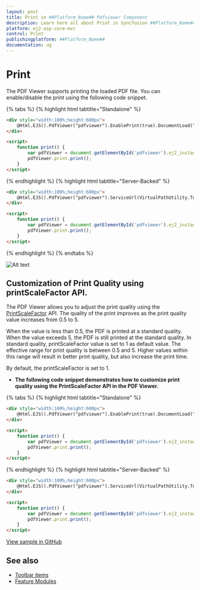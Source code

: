 ```yaml
---
layout: post
title: Print in ##Platform_Name## Pdfviewer Component
description: Learn here all about Print in Syncfusion ##Platform_Name## Pdfviewer component of Syncfusion Essential JS 2 and more.
platform: ej2-asp-core-mvc
control: Print
publishingplatform: ##Platform_Name##
documentation: ug
---
```


# Print

The PDF Viewer supports printing the loaded PDF file. You can enable/disable the print using the following code snippet.

{% tabs %}
{% highlight html tabtitle="Standalone" %}
```html
<div style="width:100%;height:600px">
    @Html.EJS().PdfViewer("pdfviewer").EnablePrint(true).DocumentLoad("print").DocumentPath("https://cdn.syncfusion.com/content/pdf/hive-succinctly.pdf").Render()
</div>

<script>
    function print() {
        var pdfViewer = document.getElementById('pdfviewer').ej2_instances[0];
        pdfViewer.print.print();
    }
</script>
```
{% endhighlight %}
{% highlight html tabtitle="Server-Backed" %}
```html
<div style="width:100%;height:600px">
    @Html.EJS().PdfViewer("pdfviewer").ServiceUrl(VirtualPathUtility.ToAbsolute("~/api/PdfViewer/")).EnablePrint(true).DocumentPath("https://cdn.syncfusion.com/content/pdf/hive-succinctly.pdf").Render()
</div>

<script>
    function print() {
        var pdfViewer = document.getElementById('pdfviewer').ej2_instances[0];
        pdfViewer.print.print();
    }
</script>
```
{% endhighlight %}
{% endtabs %}

![Alt text](images/print.png)

## Customization of Print Quality using printScaleFactor API.

The PDF Viewer allows you to adjust the print quality using the [PrintScaleFactor](https://help.syncfusion.com/cr/aspnetmvc-js2/syncfusion.ej2.pdfviewer.pdfviewer.html#Syncfusion_EJ2_PdfViewer_PdfViewer_PrintScaleFactor) API. The quality of the print improves as the print quality value increases from 0.5 to 5.

When the value is less than 0.5, the PDF is printed at a standard quality. When the value exceeds 5, the PDF is still printed at the standard quality. In standard quality, printScaleFactor value is set to 1 as default value.
The effective range for print quality is between 0.5 and 5. Higher values within this range will result in better print quality, but also increase the print time. 

By default, the printScaleFactor is set to 1.

* **The following code snippet demonstrates how to customize print quality using the PrintScaleFactor API in the PDF Viewer.**

{% tabs %}
{% highlight html tabtitle="Standalone" %}
```html
<div style="width:100%;height:600px">
    @Html.EJS().PdfViewer("pdfviewer").EnablePrint(true).DocumentLoad("print").DocumentPath("https://cdn.syncfusion.com/content/pdf/hive-succinctly.pdf").Render().PrintScaleFactor(0.5)
</div>

<script>
    function print() {
        var pdfViewer = document.getElementById('pdfviewer').ej2_instances[0];
        pdfViewer.print.print();
    }
</script>
```
{% endhighlight %}
{% highlight html tabtitle="Server-Backed" %}
```html
<div style="width:100%;height:600px">
    @Html.EJS().PdfViewer("pdfviewer").ServiceUrl(VirtualPathUtility.ToAbsolute("~/api/PdfViewer/")).EnablePrint(true).DocumentPath("https://cdn.syncfusion.com/content/pdf/hive-succinctly.pdf").Render().PrintScaleFactor(0.5)
</div>

<script>
    function print() {
        var pdfViewer = document.getElementById('pdfviewer').ej2_instances[0];
        pdfViewer.print.print();
    }
</script>
```

[View sample in GitHub](https://github.com/SyncfusionExamples/mvc-pdf-viewer-examples/tree/master/How%20to/Customization%20of%20Print%20Quality)

## See also

* [Toolbar items](./toolbar)
* [Feature Modules](./feature-module)